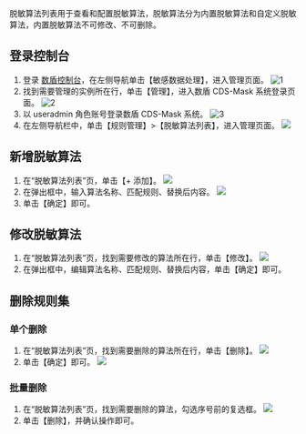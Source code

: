 脱敏算法列表用于查看和配置脱敏算法，脱敏算法分为内置脱敏算法和自定义脱敏算法，内置脱敏算法不可修改、不可删除。
## 登录控制台
1. 登录 [数盾控制台](https://console.cloud.tencent.com/cds)，在左侧导航单击【敏感数据处理】，进入管理页面。
 ![1](https://main.qcloudimg.com/raw/363ff52438bb3614428e63035685c16c.png)
2. 找到需要管理的实例所在行，单击【管理】，进入数盾 CDS-Mask 系统登录页面。
 ![2](https://main.qcloudimg.com/raw/5e61fe9aa155318c9dbfbae77fbc78ec.png)
3. 以 useradmin 角色账号登录数盾 CDS-Mask 系统。
 ![3](https://main.qcloudimg.com/raw/91cf3ccbce88f1b46d6b4d655546cef4.png)
4. 在左侧导航栏中，单击【规则管理】>【脱敏算法列表】，进入管理页面。
 ![](https://main.qcloudimg.com/raw/910e7a856bbdb335f951315f7c6e5a09.png)

## 新增脱敏算法
1. 在“脱敏算法列表”页，单击【+ 添加】。
 ![](https://main.qcloudimg.com/raw/c54a4f05510b16feb276fe7c769f250c.png)
2. 在弹出框中，输入算法名称、匹配规则、替换后内容。
 ![](https://main.qcloudimg.com/raw/70a5e6e991f68bc71ce1f77bb8d512ed.png)
3. 单击【确定】即可。

##  修改脱敏算法
1. 在“脱敏算法列表”页，找到需要修改的算法所在行，单击【修改】。
 ![](https://main.qcloudimg.com/raw/bd5d999237651c0b802301a8fc3365d2.png)
2. 在弹出框中，编辑算法名称、匹配规则、替换后内容，单击【确定】即可。

## 删除规则集
### 单个删除
1. 在“脱敏算法列表”页，找到需要删除的算法所在行，单击【删除】。
 ![](https://main.qcloudimg.com/raw/c0fcf8dff1f82363b3546f8bd94c2236.png)
2. 单击【确定】即可。
 ![](https://main.qcloudimg.com/raw/7c4a0fbe6d86024fb1f3355857477767.png)

### 批量删除
1. 在“脱敏算法列表”页，找到需要删除的算法，勾选序号前的复选框。
 ![](https://main.qcloudimg.com/raw/fd1622d914228a753001cb71dda15382.png)
2. 单击【删除】，并确认操作即可。
